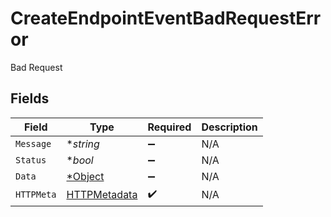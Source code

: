 # CreateEndpointEventBadRequestError

Bad Request


## Fields

| Field                             | Type                              | Required                          | Description                       |
| --------------------------------- | --------------------------------- | --------------------------------- | --------------------------------- |
| `Message`                         | **string*                         | :heavy_minus_sign:                | N/A                               |
| `Status`                          | **bool*                           | :heavy_minus_sign:                | N/A                               |
| `Data`                            | [*Object](./object.md)            | :heavy_minus_sign:                | N/A                               |
| `HTTPMeta`                        | [HTTPMetadata](./httpmetadata.md) | :heavy_check_mark:                | N/A                               |